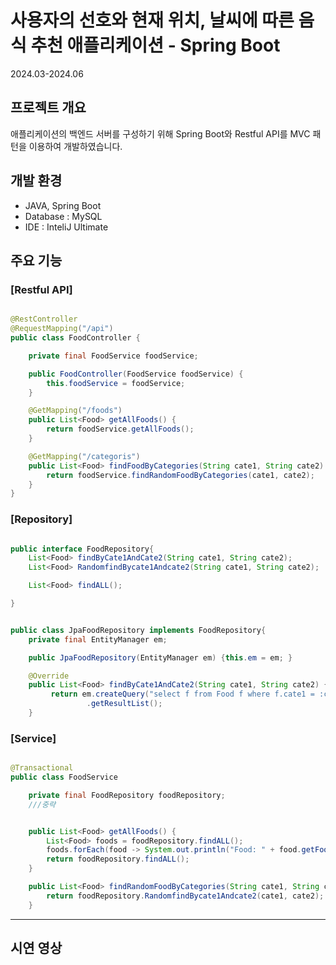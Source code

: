 # 사용자의 선호와 현재 위치, 날씨에 따른 음식 추천 애플리케이션 - Spring Boot

2024.03-2024.06


## 프로젝트 개요

애플리케이션의 백엔드 서버를 구성하기 위해 Spring Boot와 Restful API를 MVC 패턴을 이용하여 개발하였습니다.

## 개발 환경

+ JAVA, Spring Boot
+ Database : MySQL
+ IDE : InteliJ Ultimate

## 주요 기능

### [Restful API]

```java

@RestController
@RequestMapping("/api")
public class FoodController {

    private final FoodService foodService;

    public FoodController(FoodService foodService) {
        this.foodService = foodService;
    }

    @GetMapping("/foods")
    public List<Food> getAllFoods() {
        return foodService.getAllFoods();
    }

    @GetMapping("/categoris")
    public List<Food> findFoodByCategories(String cate1, String cate2) {
        return foodService.findRandomFoodByCategories(cate1, cate2);
    }
}

```
  

### [Repository]

```java

public interface FoodRepository{
    List<Food> findByCate1AndCate2(String cate1, String cate2);
    List<Food> RandomfindBycate1Andcate2(String cate1, String cate2);

    List<Food> findALL();

}

```

```java

public class JpaFoodRepository implements FoodRepository{
    private final EntityManager em;

    public JpaFoodRepository(EntityManager em) {this.em = em; }

    @Override
    public List<Food> findByCate1AndCate2(String cate1, String cate2) {
         return em.createQuery("select f from Food f where f.cate1 = :cate1 AND f.cate2 = :cate2", Food.class)
                 .getResultList();
    }

```

  
### [Service]

```java

@Transactional
public class FoodService 

    private final FoodRepository foodRepository;
    ///중략


    public List<Food> getAllFoods() {
        List<Food> foods = foodRepository.findALL();
        foods.forEach(food -> System.out.println("Food: " + food.getFood() + ", Category1: " + food.getCate1() + ", Category2: " + food.getCate2()));
        return foodRepository.findALL();
    }

    public List<Food> findRandomFoodByCategories(String cate1, String cate2) {
        return foodRepository.RandomfindBycate1Andcate2(cate1, cate2);
    }

```




* * * *

## 시연 영상
